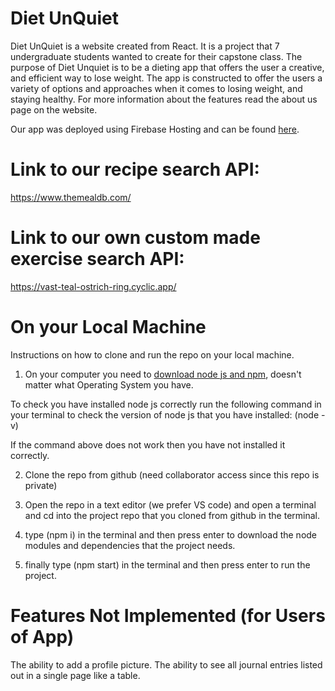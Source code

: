 <base target="_blank">

# Diet UnQuiet
Diet UnQuiet is a website created from React. It is a project that 7 undergraduate students wanted to create for their capstone class.
The purpose of Diet Unquiet is to be a dieting app that offers the user a creative, and efficient way to lose weight. The app is constructed to offer the users a variety of options and approaches when it comes to losing weight, and staying healthy. For more information about the features read the about us page on the website.

Our app was deployed using Firebase Hosting and can be found [here](https://capstone-e3196.web.app/).

# Link to our recipe search API:
https://www.themealdb.com/ 

# Link to our own custom made exercise search API:
https://vast-teal-ostrich-ring.cyclic.app/ 


# On your Local Machine
Instructions on how to clone and run the repo on your local machine. 
1) On your computer you need to [download node js and npm](https://kinsta.com/blog/how-to-install-node-js/), doesn't matter what Operating System you have.

To check you have installed node js correctly run the following command in your terminal to check the version of node js that you have installed: (node -v)

If the command above does not work then you have not installed it correctly.

2) Clone the repo from github (need collaborator access since this repo is private)

3) Open the repo in a text editor (we prefer VS code) and open a terminal and cd into the project repo that you cloned from github in the terminal.

4) type (npm i) in the terminal and then press enter to download the node modules and dependencies that the project needs.

5) finally type (npm start) in the terminal and then press enter to run the project.

# Features Not Implemented (for Users of App)
The ability to add a profile picture.
The ability to see all journal entries listed out in a single page like a table.

